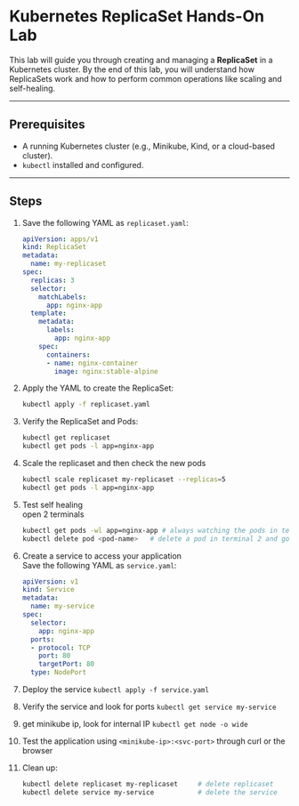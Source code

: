# Kubernetes ReplicaSet Hands-On Lab

This lab will guide you through creating and managing a **ReplicaSet** in a Kubernetes cluster. By the end of this lab, you will understand how ReplicaSets work and how to perform common operations like scaling and self-healing.

---

## **Prerequisites**
- A running Kubernetes cluster (e.g., Minikube, Kind, or a cloud-based cluster).
- `kubectl` installed and configured.

---

## **Steps**

1. Save the following YAML as `replicaset.yaml`:
   ```yaml
   apiVersion: apps/v1
   kind: ReplicaSet
   metadata:
     name: my-replicaset
   spec:
     replicas: 3
     selector:
       matchLabels:
         app: nginx-app
     template:
       metadata:
         labels:
           app: nginx-app
       spec:
         containers:
         - name: nginx-container
           image: nginx:stable-alpine

2. Apply the YAML to create the ReplicaSet:

    ```bash
    kubectl apply -f replicaset.yaml

3. Verify the ReplicaSet and Pods:
    ```bash
    kubectl get replicaset
    kubectl get pods -l app=nginx-app

4. Scale the replicaset and then check the new pods
    ```bash
    kubectl scale replicaset my-replicaset --replicas=5
    kubectl get pods -l app=nginx-app

5. Test self healing  
open 2 terminals
    ```bash
    kubectl get pods -wl app=nginx-app # always watching the pods in terminal 1
    kubectl delete pod <pod-name>   # delete a pod in terminal 2 and go back to terminal 1 to observe

6. Create a service to access your application  
Save the following YAML as `service.yaml`:
    ```yaml
    apiVersion: v1
    kind: Service
    metadata:
      name: my-service
    spec:
      selector:
        app: nginx-app
      ports:
      - protocol: TCP
        port: 80
        targetPort: 80
      type: NodePort

7. Deploy the service `kubectl apply -f service.yaml`
8. Verify the service and look for ports `kubectl get service my-service`  
9. get minikube ip, look for internal IP `kubectl get node -o wide`
10. Test the application using `<minikube-ip>:<svc-port>` through curl or the browser
11. Clean up:
    ```bash
    kubectl delete replicaset my-replicaset     # delete replicaset
    kubectl delete service my-service           # delete the service